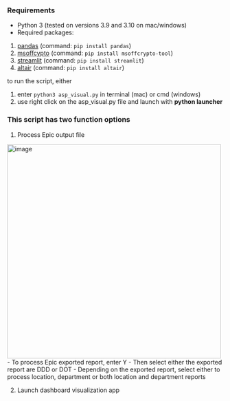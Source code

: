 ### **Requirements**
- Python 3 (tested on versions 3.9 and 3.10 on mac/windows)
- Required packages:
1. [pandas](https://pandas.pydata.org/docs/getting_started/install.html) (command: `pip install pandas`)
2. [msoffcypto](https://github.com/nolze/msoffcrypto-tool) (command: `pip install msoffcrypto-tool`)
3. [streamlit](https://streamlit.io) (command: `pip install streamlit`)
4. [altair](https://altair-viz.github.io) (command: `pip install altair`)


to run the script, either 
1. enter `python3 asp_visual.py` in terminal (mac) or cmd (windows)
2. use right click on the asp_visual.py file and launch with **python launcher** 


### This script has two function options
1. Process Epic output file
<img width="498" alt="image" src="https://user-images.githubusercontent.com/28236780/152461702-25159aea-4965-4984-8eed-b23541fd6ac3.png">
- To process Epic exported report, enter Y
- Then select either the exported report are DDD or DOT
- Depending on the exported report, select either to process location, department or both location and department reports

2. Launch dashboard visualization app
